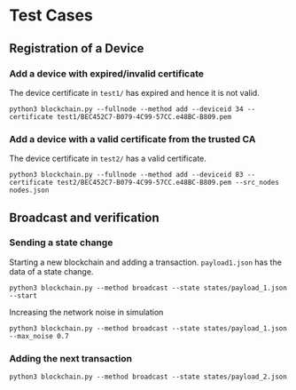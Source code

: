 # Test Cases
## Registration of a Device
### Add a device with expired/invalid certificate
The device certificate in ```test1/``` has expired and hence it is not valid.
```console
python3 blockchain.py --fullnode --method add --deviceid 34 --certificate test1/BEC452C7-B079-4C99-57CC.e48BC-B809.pem
```

### Add a device with a valid certificate from the trusted CA
The device certificate in ```test2/``` has a valid certificate.
```console
python3 blockchain.py --fullnode --method add --deviceid 83 --certificate test2/BEC452C7-B079-4C99-57CC.e48BC-B809.pem --src_nodes nodes.json
```

## Broadcast and verification
### Sending a state change
Starting a new blockchain and adding a transaction. ```payload1.json``` has the data of a state change.
```console
python3 blockchain.py --method broadcast --state states/payload_1.json --start
```
Increasing the network noise in simulation

```console
python3 blockchain.py --method broadcast --state states/payload_1.json --max_noise 0.7
```
### Adding the next transaction
```console
python3 blockchain.py --method broadcast --state states/payload_2.json
```